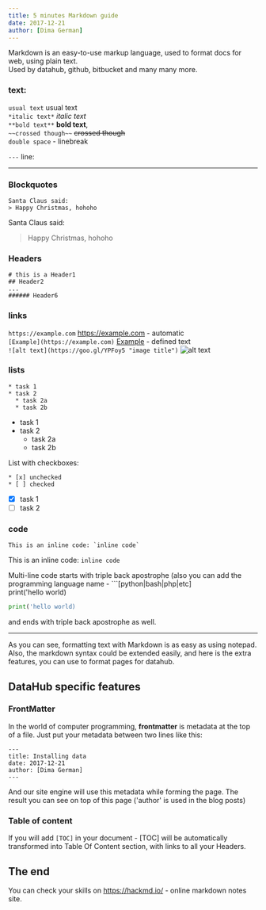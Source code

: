 ```yaml
---
title: 5 minutes Markdown guide
date: 2017-12-21
author: [Dima German]
---
```


Markdown is an easy-to-use markup language, used to format docs for web, using plain text.  
Used by datahub, github, bitbucket and many many more.

### text:

`usual text` usual text  
`*italic text*` *italic text*   
`**bold text**` **bold text**,  
`~~crossed though~~` ~~crossed though~~  
`double space` - linebreak

`---` line:

---  
### Blockquotes

```
Santa Claus said:
> Happy Christmas, hohoho
```

Santa Claus said:
> Happy Christmas, hohoho


### Headers 

```
# this is a Header1
## Header2
...
###### Header6
```

### links

`https://example.com` https://example.com - automatic  
`[Example](https://example.com)` [Example](https://datahub.io) - defined text  
`![alt text](https://goo.gl/YPFoy5 "image title")`
![alt text](https://goo.gl/YPFoy5 "image title")

### lists

```
* task 1
* task 2
  * task 2a
  * task 2b
```

* task 1
* task 2
  * task 2a
  * task 2b

List with checkboxes:
```
* [x] unchecked 
* [ ] checked
```

* [x] task 1 
* [ ] task 2

### code

```
This is an inline code: `inline code`
```

This is an inline code: `inline code`
  
Multi-line code starts with triple back apostrophe (also you can add the programming language name - ```[python|bash|php|etc]  
print('hello world)
```python
print('hello world)
```
and ends with triple back apostrophe as well.

---
As you can see, formatting text with Markdown is as easy as using notepad. Also, the markdown syntax could be extended easily, and here is the extra features, you can use to format pages for datahub.

## DataHub specific features

### FrontMatter

In the world of computer programming, **frontmatter** is metadata at the top of a file. 
Just put your metadata between two lines like this:

```
---
title: Installing data
date: 2017-12-21
author: [Dima German]
---
```

And our site engine will use this metadata while forming the page. The result you can see on top of this page ('author' is used in the blog posts)


### Table of content
 
If you will add `[TOC]` in your document - [TOC] will be automatically transformed into Table Of Content section, with links to all your Headers.

## The end

You can check your skills on https://hackmd.io/ - online markdown notes site.
